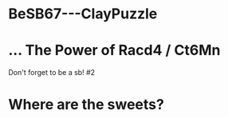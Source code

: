 # BeSB67---ClayPuzzle
# ... The Power of Racd4 / Ct6Mn

Don't forget to be a sb!
#2
# Where are the sweets?
